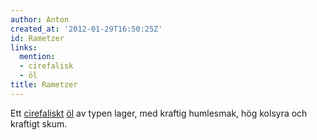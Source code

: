 ```yaml
---
author: Anton
created_at: '2012-01-29T16:50:25Z'
id: Rametzer
links:
  mention:
  - cirefalisk
  - öl
title: Rametzer
---
```


Ett [cirefaliskt][] [öl] av typen lager, med kraftig humlesmak, hög kolsyra och kraftigt skum.

  [cirefaliskt]: cirefalisk
  [öl]: öl
